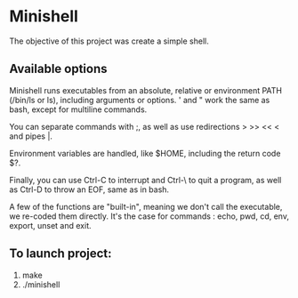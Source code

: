 # Minishell

The objective of this project was create a simple shell. 

## Available options

Minishell runs executables from an absolute, relative or environment PATH (/bin/ls or ls), including arguments or options. ' and " work the same as bash, except for multiline commands.

You can separate commands with ;, as well as use redirections > >> << < and pipes |.

Environment variables are handled, like $HOME, including the return code $?.

Finally, you can use Ctrl-C to interrupt and Ctrl-\ to quit a program, as well as Ctrl-D to throw an EOF, same as in bash.

A few of the functions are "built-in", meaning we don't call the executable, we re-coded them directly. It's the case for commands : echo, pwd, cd, env, export, unset and exit.

## To launch project:

1. make
2. ./minishell

